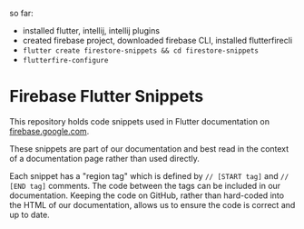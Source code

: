 so far:
- installed flutter, intellij, intellij plugins
- created firebase project, downloaded firebase CLI, installed flutterfirecli
- `flutter create firestore-snippets && cd firestore-snippets`
- `flutterfire-configure`


# Firebase Flutter Snippets

This repository holds code snippets used in Flutter documentation
on [firebase.google.com](https://firebase.google.com/docs/).

These snippets are part of our documentation and best read in the context of a documentation page rather than used directly. 

Each snippet has a "region tag" which is defined by `// [START tag]` and `// [END tag]` comments. The code between the tags can be included in our documentation. Keeping the code on GitHub, rather than hard-coded into the HTML of our documentation, allows us to ensure the code is correct and up to date.


[comment]: <> (## Example)

[comment]: <> (TODO: ewindmill@ fill this in when first snippets are live.)

[comment]: <> (## Contributing)

[comment]: <> (TODO: ewindmill@ create the "contributing" docs)

[comment]: <> (We love contributions! See [CONTRIBUTING.md]&#40;./CONTRIBUTING.md&#41; for guidelines.)

[comment]: <> (## Build Status)

[comment]: <> ([![Actions Status][gh-actions-badge]][gh-actions])

[comment]: <> ([gh-actions]: https://github.com/firebase/snippets-web/actions)

[comment]: <> ([gh-actions-badge]: https://github.com/firebase/snippets-web/workflows/CI%20Tests/badge.svg)